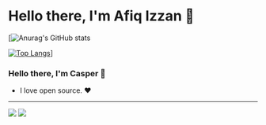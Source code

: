 # Hello there, I'm Afiq Izzan 👋
[![Anurag's GitHub stats](https://github-readme-stats.vercel.app/api?username=AfiqIzzan&show_icons=true&theme=tokyonight)

[![Top Langs](https://github-readme-stats.vercel.app/api/top-langs/?username=AfiqIzzan&layout=compact&bg_color=00000000)](https://github.com/AfiqIzzan/github-readme-stats)]


### Hello there, I'm Casper 👋
- I love open source. ❤️ 
---

[![](https://github-readme-stats.vercel.app/api?username=AfiqIzzan&show_icons=true&theme=tokyonight)](https://github.com/AfiqIzzan/github-profile-summary-cards) [![](https://github-readme-stats.vercel.app/api/top-langs/?username=AfiqIzzan&layout=compact&bg_color=00000000)](https://github.com/AfiqIzzan/github-readme-stats)


<!--
**AfiqIzzan/AfiqIzzan** is a ✨ _special_ ✨ repository because its `README.md` (this file) appears on your GitHub profile.

Here are some ideas to get you started:

- 🔭 I’m currently working on ...
- 🌱 I’m currently learning ...
- 👯 I’m looking to collaborate on ...
- 🤔 I’m looking for help with ...
- 💬 Ask me about ...
- 📫 How to reach me: ...
- 😄 Pronouns: ...
- ⚡ Fun fact: ...
-->
